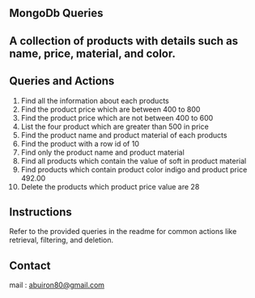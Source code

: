 ## MongoDb Queries

## A collection of products with details such as name, price, material, and color.

## Queries and Actions

1. Find all the information about each products
2. Find the product price which are between 400 to 800
3. Find the product price which are not between 400 to 600
4. List the four product which are greater than 500 in price
5. Find the product name and product material of each products
6. Find the product with a row id of 10
7. Find only the product name and product material
8. Find all products which contain the value of soft in product material
9. Find products which contain product color indigo and product price 492.00
10. Delete the products which product price value are 28

## Instructions

Refer to the provided queries in the readme for common actions like retrieval, filtering, and deletion.

## Contact

mail : abuiron80@gmail.com
